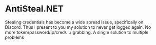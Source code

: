 # AntiSteal.NET
Stealing credentials has become a wide spread issue, specifically on Discord. Thus I present to you my solution to never get logged again. No more token/password/ip/cred/.../ grabbing. A single solution to multiple problems

